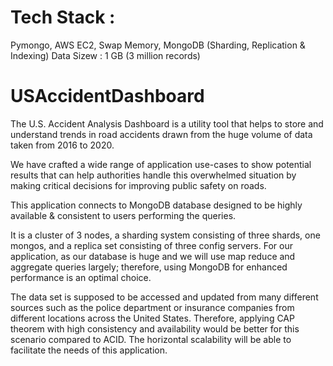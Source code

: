 # Tech Stack :
  Pymongo, AWS EC2, Swap Memory, MongoDB (Sharding, Replication & Indexing)
  Data Sizew : 1 GB (3 million records)
  
# USAccidentDashboard
The U.S. Accident Analysis Dashboard is a utility tool that helps to store and understand trends in road
accidents drawn from the huge volume of data taken from 2016 to 2020. 

We have crafted a wide range of application use-cases to show potential results that can help authorities handle this overwhelmed situation by making critical decisions for improving public safety on roads. 

This application connects to MongoDB database designed to be highly available & consistent to users performing the queries.

It is a cluster of 3 nodes, a sharding system consisting of three shards, one mongos, and a replica set consisting of three config servers. For our application, as our database is huge and we will use map reduce and aggregate queries largely; therefore, using MongoDB for enhanced performance is an optimal choice. 

The data set is supposed to be accessed and updated from many different sources such as the police department or insurance companies from different locations across the United States. Therefore, applying CAP theorem with high consistency and availability would be better for this scenario compared to ACID. The horizontal scalability will be able to facilitate the needs of this application.
